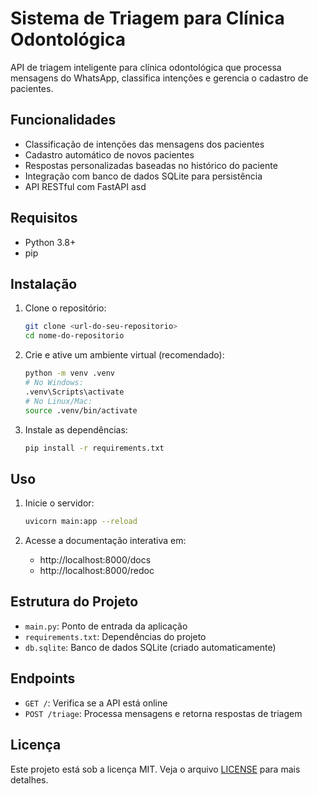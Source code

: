 # Sistema de Triagem para Clínica Odontológica

API de triagem inteligente para clínica odontológica que processa mensagens do WhatsApp, classifica intenções e gerencia o cadastro de pacientes.

## Funcionalidades

- Classificação de intenções das mensagens dos pacientes
- Cadastro automático de novos pacientes
- Respostas personalizadas baseadas no histórico do paciente
- Integração com banco de dados SQLite para persistência
- API RESTful com FastAPI
asd
## Requisitos

- Python 3.8+
- pip

## Instalação

1. Clone o repositório:
   ```bash
   git clone <url-do-seu-repositorio>
   cd nome-do-repositorio
   ```

2. Crie e ative um ambiente virtual (recomendado):
   ```bash
   python -m venv .venv
   # No Windows:
   .venv\Scripts\activate
   # No Linux/Mac:
   source .venv/bin/activate
   ```

3. Instale as dependências:
   ```bash
   pip install -r requirements.txt
   ```

## Uso

1. Inicie o servidor:
   ```bash
   uvicorn main:app --reload
   ```

2. Acesse a documentação interativa em:
   - http://localhost:8000/docs
   - http://localhost:8000/redoc

## Estrutura do Projeto

- `main.py`: Ponto de entrada da aplicação
- `requirements.txt`: Dependências do projeto
- `db.sqlite`: Banco de dados SQLite (criado automaticamente)

## Endpoints

- `GET /`: Verifica se a API está online
- `POST /triage`: Processa mensagens e retorna respostas de triagem

## Licença

Este projeto está sob a licença MIT. Veja o arquivo [LICENSE](LICENSE) para mais detalhes.
